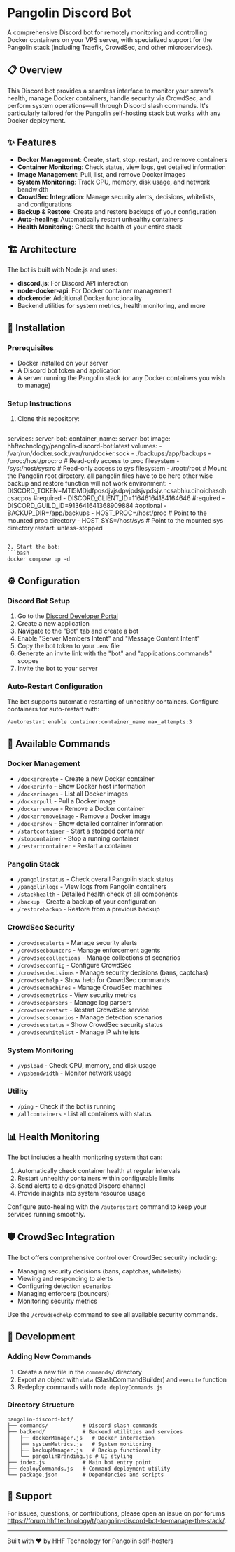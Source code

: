 # Pangolin Discord Bot

A comprehensive Discord bot for remotely monitoring and controlling Docker containers on your VPS server, with specialized support for the Pangolin stack (including Traefik, CrowdSec, and other microservices).

## 📋 Overview

This Discord bot provides a seamless interface to monitor your server's health, manage Docker containers, handle security via CrowdSec, and perform system operations—all through Discord slash commands. It's particularly tailored for the Pangolin self-hosting stack but works with any Docker deployment.

## ✨ Features

- **Docker Management**: Create, start, stop, restart, and remove containers
- **Container Monitoring**: Check status, view logs, get detailed information
- **Image Management**: Pull, list, and remove Docker images
- **System Monitoring**: Track CPU, memory, disk usage, and network bandwidth
- **CrowdSec Integration**: Manage security alerts, decisions, whitelists, and configurations
- **Backup & Restore**: Create and restore backups of your configuration
- **Auto-healing**: Automatically restart unhealthy containers
- **Health Monitoring**: Check the health of your entire stack

## 🏗️ Architecture

The bot is built with Node.js and uses:
- **discord.js**: For Discord API interaction
- **node-docker-api**: For Docker container management
- **dockerode**: Additional Docker functionality
- Backend utilities for system metrics, health monitoring, and more

## 🚀 Installation

### Prerequisites

- Docker installed on your server
- A Discord bot token and application
- A server running the Pangolin stack (or any Docker containers you wish to manage)

### Setup Instructions

1. Clone this repository:
   ```yml
services:
  server-bot:
    container_name: server-bot
    image: hhftechnology/pangolin-discord-bot:latest
    volumes:
      - /var/run/docker.sock:/var/run/docker.sock
      - ./backups:/app/backups
      - /proc:/host/proc:ro  # Read-only access to proc filesystem
      - /sys:/host/sys:ro    # Read-only access to sys filesystem
      - /root:/root  # Mount the Pangolin root directory. all pangolin files have to be here other wise backup and restore function will not work
    environment:
      - DISCORD_TOKEN=MTI5MDjdfposdjvjsdpvjpdsjvpdsjv.ncsabhiu.cihoichasohcsacpos #required
      - DISCORD_CLIENT_ID=11646164184164646 #required
      - DISCORD_GUILD_ID=913641641368909884 #optional
      - BACKUP_DIR=/app/backups
      - HOST_PROC=/host/proc  # Point to the mounted proc directory
      - HOST_SYS=/host/sys    # Point to the mounted sys directory
    restart: unless-stopped
   ```

2. Start the bot:
   ```bash
   docker compose up -d
   ```

## ⚙️ Configuration

### Discord Bot Setup

1. Go to the [Discord Developer Portal](https://discord.com/developers/applications)
2. Create a new application
3. Navigate to the "Bot" tab and create a bot
4. Enable "Server Members Intent" and "Message Content Intent"
5. Copy the bot token to your `.env` file
6. Generate an invite link with the "bot" and "applications.commands" scopes
7. Invite the bot to your server

### Auto-Restart Configuration

The bot supports automatic restarting of unhealthy containers. Configure containers for auto-restart with:

```
/autorestart enable container:container_name max_attempts:3
```

## 🤖 Available Commands

### Docker Management
- `/dockercreate` - Create a new Docker container
- `/dockerinfo` - Show Docker host information
- `/dockerimages` - List all Docker images
- `/dockerpull` - Pull a Docker image
- `/dockerremove` - Remove a Docker container
- `/dockerremoveimage` - Remove a Docker image
- `/dockershow` - Show detailed container information
- `/startcontainer` - Start a stopped container
- `/stopcontainer` - Stop a running container  
- `/restartcontainer` - Restart a container

### Pangolin Stack
- `/pangolinstatus` - Check overall Pangolin stack status
- `/pangolinlogs` - View logs from Pangolin containers
- `/stackhealth` - Detailed health check of all components
- `/backup` - Create a backup of your configuration
- `/restorebackup` - Restore from a previous backup

### CrowdSec Security
- `/crowdsecalerts` - Manage security alerts
- `/crowdsecbouncers` - Manage enforcement agents
- `/crowdseccollections` - Manage collections of scenarios
- `/crowdsecconfig` - Configure CrowdSec
- `/crowdsecdecisions` - Manage security decisions (bans, captchas)
- `/crowdsechelp` - Show help for CrowdSec commands
- `/crowdsecmachines` - Manage CrowdSec machines
- `/crowdsecmetrics` - View security metrics
- `/crowdsecparsers` - Manage log parsers
- `/crowdsecrestart` - Restart CrowdSec service
- `/crowdsecscenarios` - Manage detection scenarios
- `/crowdsecstatus` - Show CrowdSec security status
- `/crowdsecwhitelist` - Manage IP whitelists

### System Monitoring
- `/vpsload` - Check CPU, memory, and disk usage
- `/vpsbandwidth` - Monitor network usage

### Utility
- `/ping` - Check if the bot is running
- `/allcontainers` - List all containers with status

## 📊 Health Monitoring

The bot includes a health monitoring system that can:

1. Automatically check container health at regular intervals
2. Restart unhealthy containers within configurable limits
3. Send alerts to a designated Discord channel
4. Provide insights into system resource usage

Configure auto-healing with the `/autorestart` command to keep your services running smoothly.

## 🛡️ CrowdSec Integration

The bot offers comprehensive control over CrowdSec security including:

- Managing security decisions (bans, captchas, whitelists)
- Viewing and responding to alerts
- Configuring detection scenarios
- Managing enforcers (bouncers)
- Monitoring security metrics

Use the `/crowdsechelp` command to see all available security commands.

## 🔧 Development

### Adding New Commands

1. Create a new file in the `commands/` directory
2. Export an object with `data` (SlashCommandBuilder) and `execute` function
3. Redeploy commands with `node deployCommands.js`

### Directory Structure

```
pangolin-discord-bot/
├── commands/           # Discord slash commands
├── backend/            # Backend utilities and services
│   ├── dockerManager.js   # Docker interaction
│   ├── systemMetrics.js   # System monitoring
│   ├── backupManager.js   # Backup functionality
│   └── pangolinBranding.js # UI styling
├── index.js            # Main bot entry point
├── deployCommands.js   # Command deployment utility
└── package.json        # Dependencies and scripts
```


## 🛟 Support

For issues, questions, or contributions, please open an issue on por forums https://forum.hhf.technology/t/pangolin-discord-bot-to-manage-the-stack/.

---

Built with ❤️ by HHF Technology for Pangolin self-hosters